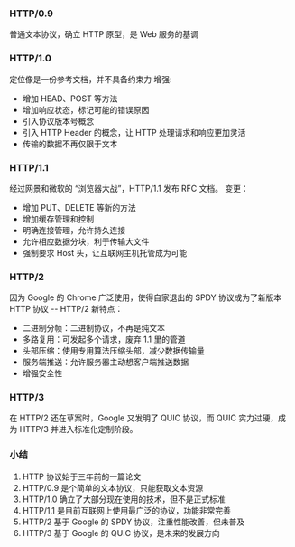 ### HTTP/0.9
普通文本协议，确立 HTTP 原型，是 Web 服务的基调

### HTTP/1.0
定位像是一份参考文档，并不具备约束力 增强:

* 增加 HEAD、POST 等方法
* 增加响应状态，标记可能的错误原因
* 引入协议版本号概念
* 引入 HTTP Header 的概念，让 HTTP 处理请求和响应更加灵活
* 传输的数据不再仅限于文本

### HTTP/1.1
经过网景和微软的 “浏览器大战”，HTTP/1.1 发布 RFC 文档。 变更：
* 增加 PUT、DELETE 等新的方法
* 增加缓存管理和控制
* 明确连接管理，允许持久连接
* 允许相应数据分块，利于传输大文件
* 强制要求 Host 头，让互联网主机托管成为可能

### HTTP/2
因为 Google 的 Chrome 广泛使用，使得自家退出的 SPDY 协议成为了新版本 HTTP 协议 -- HTTP/2 新特点：

* 二进制分帧：二进制协议，不再是纯文本
* 多路复用：可发起多个请求，废弃 1.1 里的管道
* 头部压缩：使用专用算法压缩头部，减少数据传输量
* 服务端推送：允许服务器主动想客户端推送数据
* 增强安全性

### HTTP/3
在 HTTP/2 还在草案时，Google 又发明了 QUIC 协议，而 QUIC 实力过硬，成为 HTTP/3 并进入标准化定制阶段。

### 小结
1. HTTP 协议始于三年前的一篇论文
2. HTTP/0.9 是个简单的文本协议，只能获取文本资源
3. HTTP/1.0 确立了大部分现在使用的技术，但不是正式标准
4. HTTP/1.1 是目前互联网上使用最广泛的协议，功能非常完善
5. HTTP/2 基于 Google 的 SPDY 协议，注重性能改善，但未普及
6. HTTP/3 基于 Google 的 QUIC 协议，是未来的发展方向



